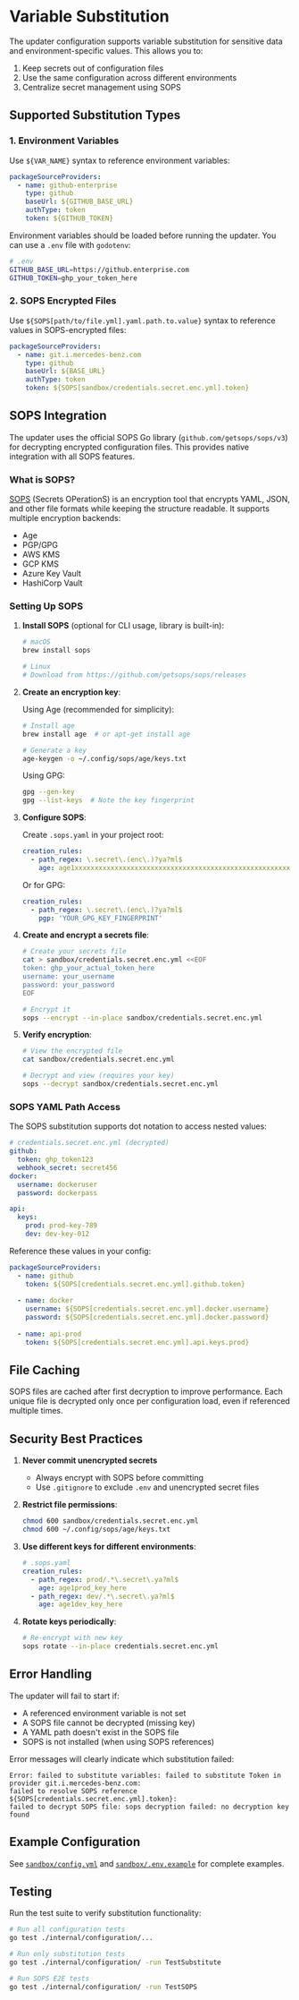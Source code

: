 # Variable Substitution

The updater configuration supports variable substitution for sensitive data and environment-specific values. This allows you to:

1. Keep secrets out of configuration files
2. Use the same configuration across different environments
3. Centralize secret management using SOPS

## Supported Substitution Types

### 1. Environment Variables

Use `${VAR_NAME}` syntax to reference environment variables:

```yaml
packageSourceProviders:
  - name: github-enterprise
    type: github
    baseUrl: ${GITHUB_BASE_URL}
    authType: token
    token: ${GITHUB_TOKEN}
```

Environment variables should be loaded before running the updater. You can use a `.env` file with `godotenv`:

```bash
# .env
GITHUB_BASE_URL=https://github.enterprise.com
GITHUB_TOKEN=ghp_your_token_here
```

### 2. SOPS Encrypted Files

Use `${SOPS[path/to/file.yml].yaml.path.to.value}` syntax to reference values in SOPS-encrypted files:

```yaml
packageSourceProviders:
  - name: git.i.mercedes-benz.com
    type: github
    baseUrl: ${BASE_URL}
    authType: token
    token: ${SOPS[sandbox/credentials.secret.enc.yml].token}
```

## SOPS Integration

The updater uses the official SOPS Go library (`github.com/getsops/sops/v3`) for decrypting encrypted configuration files. This provides native integration with all SOPS features.

### What is SOPS?

[SOPS](https://github.com/getsops/sops) (Secrets OPerationS) is an encryption tool that encrypts YAML, JSON, and other file formats while keeping the structure readable. It supports multiple encryption backends:

- Age
- PGP/GPG
- AWS KMS
- GCP KMS
- Azure Key Vault
- HashiCorp Vault

### Setting Up SOPS

1. **Install SOPS** (optional for CLI usage, library is built-in):
   ```bash
   # macOS
   brew install sops
   
   # Linux
   # Download from https://github.com/getsops/sops/releases
   ```

2. **Create an encryption key**:
   
   Using Age (recommended for simplicity):
   ```bash
   # Install age
   brew install age  # or apt-get install age
   
   # Generate a key
   age-keygen -o ~/.config/sops/age/keys.txt
   ```
   
   Using GPG:
   ```bash
   gpg --gen-key
   gpg --list-keys  # Note the key fingerprint
   ```

3. **Configure SOPS**:
   
   Create `.sops.yaml` in your project root:
   ```yaml
   creation_rules:
     - path_regex: \.secret\.(enc\.)?ya?ml$
       age: age1xxxxxxxxxxxxxxxxxxxxxxxxxxxxxxxxxxxxxxxxxxxxxxxxxxxxxxxxxx
   ```
   
   Or for GPG:
   ```yaml
   creation_rules:
     - path_regex: \.secret\.(enc\.)?ya?ml$
       pgp: 'YOUR_GPG_KEY_FINGERPRINT'
   ```

4. **Create and encrypt a secrets file**:
   ```bash
   # Create your secrets file
   cat > sandbox/credentials.secret.enc.yml <<EOF
   token: ghp_your_actual_token_here
   username: your_username
   password: your_password
   EOF
   
   # Encrypt it
   sops --encrypt --in-place sandbox/credentials.secret.enc.yml
   ```

5. **Verify encryption**:
   ```bash
   # View the encrypted file
   cat sandbox/credentials.secret.enc.yml
   
   # Decrypt and view (requires your key)
   sops --decrypt sandbox/credentials.secret.enc.yml
   ```

### SOPS YAML Path Access

The SOPS substitution supports dot notation to access nested values:

```yaml
# credentials.secret.enc.yml (decrypted)
github:
  token: ghp_token123
  webhook_secret: secret456
docker:
  username: dockeruser
  password: dockerpass

api:
  keys:
    prod: prod-key-789
    dev: dev-key-012
```

Reference these values in your config:

```yaml
packageSourceProviders:
  - name: github
    token: ${SOPS[credentials.secret.enc.yml].github.token}
  
  - name: docker
    username: ${SOPS[credentials.secret.enc.yml].docker.username}
    password: ${SOPS[credentials.secret.enc.yml].docker.password}
  
  - name: api-prod
    token: ${SOPS[credentials.secret.enc.yml].api.keys.prod}
```

## File Caching

SOPS files are cached after first decryption to improve performance. Each unique file is decrypted only once per configuration load, even if referenced multiple times.

## Security Best Practices

1. **Never commit unencrypted secrets**
   - Always encrypt with SOPS before committing
   - Use `.gitignore` to exclude `.env` and unencrypted secret files

2. **Restrict file permissions**:
   ```bash
   chmod 600 sandbox/credentials.secret.enc.yml
   chmod 600 ~/.config/sops/age/keys.txt
   ```

3. **Use different keys for different environments**:
   ```yaml
   # .sops.yaml
   creation_rules:
     - path_regex: prod/.*\.secret\.ya?ml$
       age: age1prod_key_here
     - path_regex: dev/.*\.secret\.ya?ml$
       age: age1dev_key_here
   ```

4. **Rotate keys periodically**:
   ```bash
   # Re-encrypt with new key
   sops rotate --in-place credentials.secret.enc.yml
   ```

## Error Handling

The updater will fail to start if:
- A referenced environment variable is not set
- A SOPS file cannot be decrypted (missing key)
- A YAML path doesn't exist in the SOPS file
- SOPS is not installed (when using SOPS references)

Error messages will clearly indicate which substitution failed:

```
Error: failed to substitute variables: failed to substitute Token in provider git.i.mercedes-benz.com: 
failed to resolve SOPS reference ${SOPS[credentials.secret.enc.yml].token}: 
failed to decrypt SOPS file: sops decryption failed: no decryption key found
```

## Example Configuration

See [`sandbox/config.yml`](../sandbox/config.yml) and [`sandbox/.env.example`](../sandbox/.env.example) for complete examples.

## Testing

Run the test suite to verify substitution functionality:

```bash
# Run all configuration tests
go test ./internal/configuration/...

# Run only substitution tests
go test ./internal/configuration/ -run TestSubstitute

# Run SOPS E2E tests
go test ./internal/configuration/ -run TestSOPS